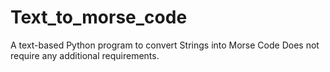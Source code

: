 # Text_to_morse_code
A text-based Python program to convert Strings into Morse Code
Does not require any additional requirements.

